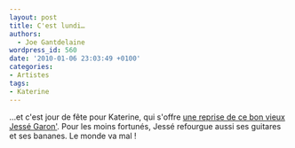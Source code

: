 ```yaml
---
layout: post
title: C'est lundi…
authors:
  - Joe Gantdelaine
wordpress_id: 560
date: '2010-01-06 23:03:49 +0100'
categories:
- Artistes
tags:
- Katerine
---
```

…et c'est jour de fête pour Katerine, qui s'offre [une reprise de ce bon vieux Jessé Garon'](http://www.katerinefrancisetsespeintres.com/01.html). Pour les moins fortunés, Jessé refourgue aussi ses guitares et ses bananes. Le monde va mal !
